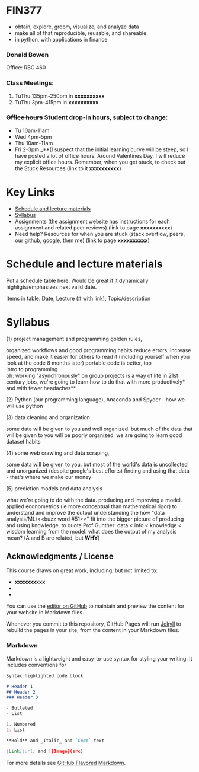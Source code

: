 # FIN377 

- obtain, explore, groom, visualize, and analyze data
- make all of that reproducible, reusable, and shareable 
- in python, with applications in finance

###  Donald Bowen
Office: RBC 460

### Class Meetings: 
1. TuThu 135pm-250pm in **xxxxxxxxxx**
1. TuThu 3pm-415pm in **xxxxxxxxxx**

### **~~Office hours~~ Student drop-in hours, subject to change**: 
- Tu 10am-11am
- Wed 4pm-5pm
- Thu 10am-11am
- Fri 2-3pm
_**(I suspect that the initial learning curve will be steep, so I have posted a lot of office hours. Around Valentines Day, I will reduce my explicit office hours. Remember, when you get stuck, to check out the Stuck Resources (link to it **xxxxxxxxxx**)

# Key Links

- [Schedule and lecture materials](#schedule-and-lecture-materials)
- [Syllabus](#syllabus)
- Assignments (the assignment website has instructions for each assignment and related peer reviews) (link to page **xxxxxxxxxx**)
- Need help? Resources for when you are stuck (stack overflow, peers, our github, google, then me) (link to page **xxxxxxxxxx**)

# Schedule and lecture materials

Put a schedule table here. Would be great if it dynamically highligts/emphasizes next valid date.

Items in table: Date, Lecture (# with link), Topic/description

# Syllabus 

(1) project management and programming golden rules, 

organized workflows and good programming habits reduce errors, increase speed, and make it easier for others to read it (including yourself when you look at the code 8 months later)
portable code is better, too 	
intro to programming	
oh: working "asynchronously" on group projects is a way of life in 21st century jobs, we're going to learn how to do that with more productively* and with fewer headaches**

(2) Python (our programming language), Anaconda and Spyder - how we will use python

(3) data cleaning and organization 

some data will be given to you and well organized.
but much of the data that will be given to you will be poorly organized.
we are going to learn good dataset habits

(4) some web crawling and data scraping, 

some data will be given to you.
but most of the world's data is uncollected and unorganized (despite google's best efforts)
finding and using that data - that's where we make our money	

(5) prediction models and data analysis

what we're going to do with the data. producing and improving a model. applied econometrics (ie more conceptual than mathematical rigor) to understand and improve the output
understanding the how "data analysis/ML/<<buzz word #51>>" fit into the bigger picture of producing and using knowledge. to quote Prof Gunther: data < info < knowledge < wisdom
learning from the model:  what does the output of my analysis mean? (A and B are related, but **WHY**) 	

##

## Acknowledgments / License

This course draws on great work, including, but not limited to:
- **xxxxxxxxxx**
- 
- 








You can use the [editor on GitHub](https://github.com/LeDataSciFi/LeDataSciFi.github.io/edit/master/README.md) to maintain and preview the content for your website in Markdown files.

Whenever you commit to this repository, GitHub Pages will run [Jekyll](https://jekyllrb.com/) to rebuild the pages in your site, from the content in your Markdown files.

### Markdown

Markdown is a lightweight and easy-to-use syntax for styling your writing. It includes conventions for

```markdown
Syntax highlighted code block

# Header 1
## Header 2
### Header 3

- Bulleted
- List

1. Numbered
2. List

**Bold** and _Italic_ and `Code` text

[Link](url) and ![Image](src)
```

For more details see [GitHub Flavored Markdown](https://guides.github.com/features/mastering-markdown/).

